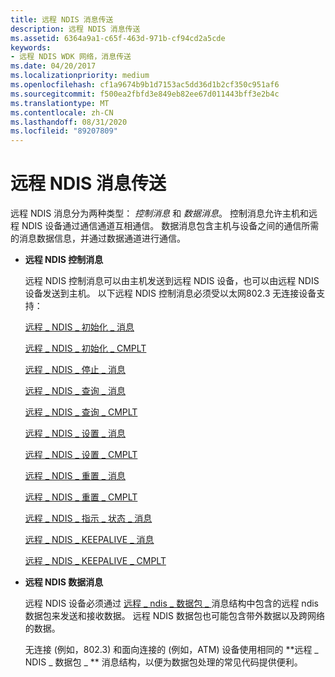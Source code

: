 ```yaml
---
title: 远程 NDIS 消息传送
description: 远程 NDIS 消息传送
ms.assetid: 6364a9a1-c65f-463d-971b-cf94cd2a5cde
keywords:
- 远程 NDIS WDK 网络，消息传送
ms.date: 04/20/2017
ms.localizationpriority: medium
ms.openlocfilehash: cf1a9674b9b1d7153ac5dd36d1b2cf350c951af6
ms.sourcegitcommit: f500ea2fbfd3e849eb82ee67d011443bff3e2b4c
ms.translationtype: MT
ms.contentlocale: zh-CN
ms.lasthandoff: 08/31/2020
ms.locfileid: "89207809"
---
```

# <a name="remote-ndis-messaging"></a>远程 NDIS 消息传送





远程 NDIS 消息分为两种类型： *控制消息* 和 *数据消息*。 控制消息允许主机和远程 NDIS 设备通过通信通道互相通信。 数据消息包含主机与设备之间的通信所需的消息数据信息，并通过数据通道进行通信。

-   **远程 NDIS 控制消息**

    远程 NDIS 控制消息可以由主机发送到远程 NDIS 设备，也可以由远程 NDIS 设备发送到主机。 以下远程 NDIS 控制消息必须受以太网802.3 无连接设备支持：

    [远程 \_ NDIS \_ 初始化 \_ 消息](/previous-versions/ff570624(v=vs.85))

    [远程 \_ NDIS \_ 初始化 \_ CMPLT](/previous-versions/ff570621(v=vs.85))

    [远程 \_ NDIS \_ 停止 \_ 消息](/previous-versions/ff570613(v=vs.85))

    [远程 \_ NDIS \_ 查询 \_ 消息](/previous-versions/ff570641(v=vs.85))

    [远程 \_ NDIS \_ 查询 \_ CMPLT](/previous-versions/ff570638(v=vs.85))

    [远程 \_ NDIS \_ 设置 \_ 消息](/previous-versions/ff570654(v=vs.85))

    [远程 \_ NDIS \_ 设置 \_ CMPLT](/previous-versions/ff570651(v=vs.85))

    [远程 \_ NDIS \_ 重置 \_ 消息](/previous-versions/ff570648(v=vs.85))

    [远程 \_ NDIS \_ 重置 \_ CMPLT](/previous-versions/ff570645(v=vs.85))

    [远程 \_ NDIS \_ 指示 \_ 状态 \_ 消息](/previous-versions/ff570617(v=vs.85))

    [远程 \_ NDIS \_ KEEPALIVE \_ 消息](/previous-versions/ff570629(v=vs.85))

    [远程 \_ NDIS \_ KEEPALIVE \_ CMPLT](/previous-versions/ff570626(v=vs.85))

-   **远程 NDIS 数据消息**

    远程 NDIS 设备必须通过 [远程 \_ ndis \_ 数据包 \_ ](/previous-versions/ff570635(v=vs.85)) 消息结构中包含的远程 ndis 数据包来发送和接收数据。 远程 NDIS 数据包也可能包含带外数据以及跨网络的数据。

    无连接 (例如，802.3) 和面向连接的 (例如，ATM) 设备使用相同的 **远程 \_ NDIS \_ 数据包 \_ ** 消息结构，以便为数据包处理的常见代码提供便利。

 

